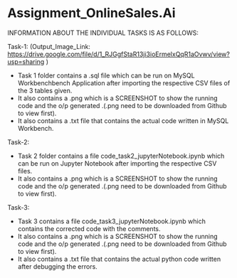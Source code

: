 # Assignment_OnlineSales.Ai
INFORMATION ABOUT THE INDIVIDUAL TASKS IS AS FOLLOWS:

Task-1: (Output_Image_Link: https://drive.google.com/file/d/1_RJGgfStaR13ji3ioErmelxQqR1aOvwv/view?usp=sharing )
* Task 1 folder contains a .sql file which can be run on MySQL Workbenchbench Application after importing the respective CSV files of the 3 tables given.
 * It also contains a .png which is a SCREENSHOT to show the running code and the o/p generated .(.png need to be downloaded from Github to view first).
 * It also contains a .txt file that contains the actual code written in MySQL Workbench.

Task-2:
* Task 2 folder contains a file code_task2_jupyterNotebook.ipynb which can be run on Jupyter Notebook after importing the respective CSV files.
*  It also contains a .png which is a SCREENSHOT to show the running code and the o/p generated .(.png need to be downloaded from Github to view first).

Task-3:
* Task 3 contains a file code_task3_jupyterNotebook.ipynb which contains the corrected code with the comments.
* It also contains a .png which is a SCREENSHOT to show the running code and the o/p generated .(.png need to be downloaded from Github to view first).
* It also contains a .txt file that contains the actual python code written after debugging the errors.


